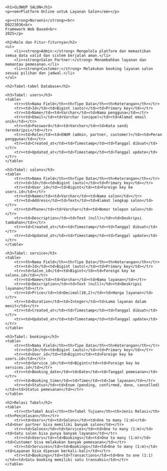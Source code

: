 

    <h1>GLOWUP SALON</h1>
    <p><em>Platform Online untuk Layanan Salon</em></p>

    <p><strong>Nuraeni</strong><br>
    D0223036<br>
    Framework Web Based<br>
    2025</p>

    <h2>Role dan Fitur-fiturnya</h2>
    <ul>
        <li><strong>Admin:</strong> Mengelola platform dan memastikan semua data valid dan sistem berjalan aman.</li>
        <li><strong>Salon Partner:</strong> Menambahkan layanan dan memantau pemesanan.</li>
        <li><strong>Customer:</strong> Melakukan booking layanan salon sesuai pilihan dan jadwal.</li>
    </ul>

    <h2>Tabel-tabel Database</h2>

    <h3>Tabel: users</h3>
    <table>
        <tr><th>Nama Field</th><th>Tipe Data</th><th>Keterangan</th></tr>
        <tr><td>Id</td><td>Bigint (auto)</td><td>Primary key</td></tr>
        <tr><td>Name</td><td>Varchar</td><td>Nama pengguna</td></tr>
        <tr><td>Email</td><td>Varchar (unique)</td><td>Alamat email unik</td></tr>
        <tr><td>Password</td><td>Varchar</td><td>Kata sandi terenkripsi</td></tr>
        <tr><td>Role</td><td>ENUM (admin, partner, customer)</td><td>Peran pengguna</td></tr>
        <tr><td>Created_at</td><td>Timestamp</td><td>Tanggal dibuat</td></tr>
        <tr><td>Updated_at</td><td>Timestamp</td><td>Tanggal update</td></tr>
    </table>

    <h3>Tabel: salons</h3>
    <table>
        <tr><th>Nama Field</th><th>Tipe Data</th><th>Keterangan</th></tr>
        <tr><td>Id</td><td>Bigint (auto)</td><td>Primary key</td></tr>
        <tr><td>User_id</td><td>Bigint</td><td>Foreign key ke users.id</td></tr>
        <tr><td>Name</td><td>Varchar</td><td>Nama salon</td></tr>
        <tr><td>Address</td><td>Text</td><td>Alamat lengkap salon</td></tr>
        <tr><td>Phone</td><td>Varchar</td><td>Nomor telepon salon</td></tr>
        <tr><td>Description</td><td>Text (null)</td><td>Deskripsi tambahan</td></tr>
        <tr><td>Created_at</td><td>Timestamp</td><td>Tanggal dibuat</td></tr>
        <tr><td>Updated_at</td><td>Timestamp</td><td>Tanggal update</td></tr>
    </table>

    <h3>Tabel: service</h3>
    <table>
        <tr><th>Nama Field</th><th>Tipe Data</th><th>Keterangan</th></tr>
        <tr><td>Id</td><td>Bigint (auto)</td><td>Primary key</td></tr>
        <tr><td>Salon_id</td><td>Bigint</td><td>Foreign key ke salons.id</td></tr>
        <tr><td>Name</td><td>Varchar</td><td>Nama layanan</td></tr>
        <tr><td>Description</td><td>Text (null)</td><td>Deskripsi layanan</td></tr>
        <tr><td>Price</td><td>Decimal(10,2)</td><td>Harga layanan</td></tr>
        <tr><td>Duration</td><td>Integer</td><td>Lama layanan dalam menit</td></tr>
        <tr><td>Created_at</td><td>Timestamp</td><td>Tanggal dibuat</td></tr>
        <tr><td>Updated_at</td><td>Timestamp</td><td>Tanggal update</td></tr>
    </table>

    <h3>Tabel: bookings</h3>
    <table>
        <tr><th>Nama Field</th><th>Tipe Data</th><th>Keterangan</th></tr>
        <tr><td>Id</td><td>Bigint (auto)</td><td>Primary key</td></tr>
        <tr><td>User_id</td><td>Bigint</td><td>Foreign key ke users.id</td></tr>
        <tr><td>Service_id</td><td>Bigint</td><td>Foreign key ke services.id</td></tr>
        <tr><td>Booking_date</td><td>Date</td><td>Tanggal pemesanan</td></tr>
        <tr><td>Booking_time</td><td>Time</td><td>Jam layanan</td></tr>
        <tr><td>Status</td><td>Enum (pending, confirmed, done, cancelled)</td><td>Status pemesanan</td></tr>
    </table>

    <h2>Relasi Tabel</h2>
    <table>
        <tr><th>Tabel Asal</th><th>Tabel Tujuan</th><th>Jenis Relasi</th><th>Penjelasan</th></tr>
        <tr><td>Users</td><td>Salons</td><td>One to many (1:m)</td><td>User partner bisa memiliki banyak salon</td></tr>
        <tr><td>Salons</td><td>Services</td><td>One to many (1:m)</td><td>Satu salon bisa punya banyak layanan</td></tr>
        <tr><td>Users</td><td>Bookings</td><td>One to many (1:m)</td><td>Customer bisa melakukan banyak pemesanan</td></tr>
        <tr><td>Services</td><td>Bookings</td><td>One to many (1:m)</td><td>Layanan bisa dipesan berkali-kali</td></tr>
        <tr><td>Bookings</td><td>Transactions</td><td>One to one (1:1)</td><td>Satu booking memiliki satu transaksi</td></tr>
    </table>

